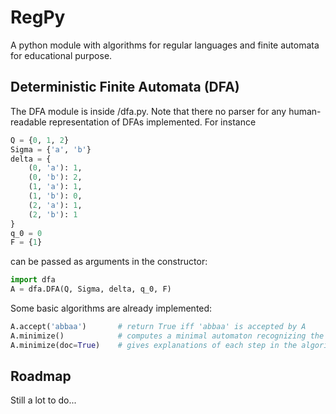 # RegPy
A python module with algorithms for regular languages and finite automata for educational purpose.

## Deterministic Finite Automata (DFA)
The DFA module is inside /dfa.py. Note that there no parser for any human-readable representation of DFAs implemented. For instance
```python
Q = {0, 1, 2}
Sigma = {'a', 'b'}
delta = {
	(0, 'a'): 1,
	(0, 'b'): 2,
	(1, 'a'): 1,
	(1, 'b'): 0,
	(2, 'a'): 1,
	(2, 'b'): 1
}
q_0 = 0
F = {1}
```
can be passed as arguments in the constructor:
```python
import dfa
A = dfa.DFA(Q, Sigma, delta, q_0, F)
```
Some basic algorithms are already implemented:
```python
A.accept('abbaa')		# return True iff 'abbaa' is accepted by A
A.minimize()			# computes a minimal automaton recognizing the same language
A.minimize(doc=True)	# gives explanations of each step in the algorithm
```

## Roadmap
Still a lot to do...
